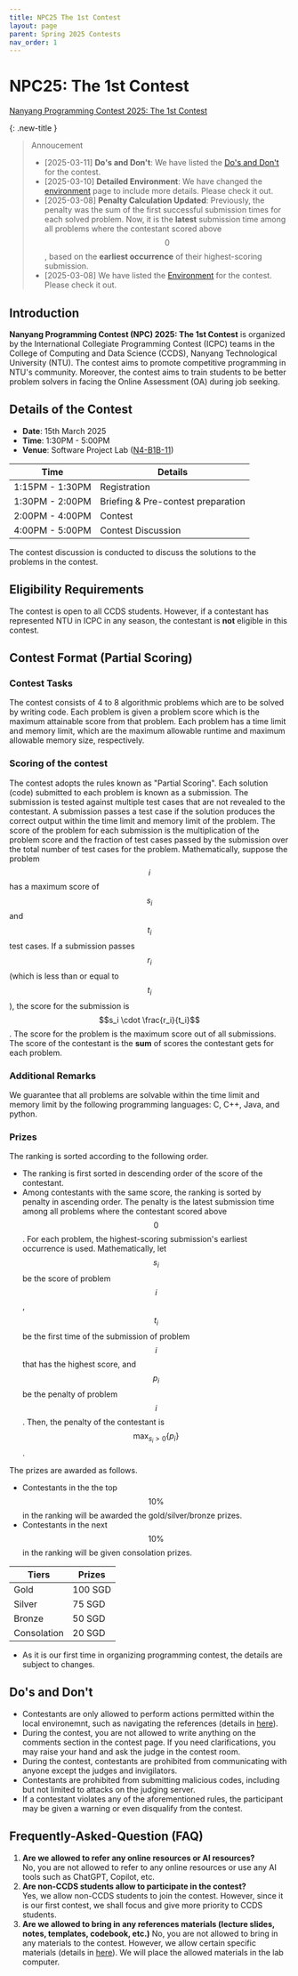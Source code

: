 ```yaml
---
title: NPC25 The 1st Contest
layout: page
parent: Spring 2025 Contests
nav_order: 1
---
```


# NPC25: The 1st Contest

<script src="https://cdn.logwork.com/widget/countdown.js"></script>
<a href="https://logwork.com/countdown-timer" class="countdown-timer" data-style="flip3" data-timezone="Asia/Singapore" data-date="2025-03-15 14:00">
Nanyang Programming Contest 2025: The 1st Contest
</a>

{: .new-title }
> Annoucement
>
> - [2025-03-11] **Do's and Don't**: We have listed the [Do's and Don't](/npc/25sp/first/#dos-and-dont) for the contest.
> - [2025-03-10] **Detailed Environment**: We have changed the [environment](/npc/env) page to include more details. Please check it out.
> - [2025-03-08] **Penalty Calculation Updated**: Previously, the penalty was the sum of the first successful submission times for each solved problem. Now, it is the **latest** submission time among all problems where the contestant scored above $$0$$, based on the **earliest occurrence** of their highest-scoring submission.
> - [2025-03-08] We have listed the [Environment](/npc/env) for the contest. Please check it out.

## Introduction

**Nanyang Programming Contest (NPC) 2025: The 1st Contest** is organized by the International Collegiate Programming Contest (ICPC) teams in the College of Computing and Data Science (CCDS), Nanyang Technological University (NTU). The contest aims to promote competitive programming in NTU's community. Moreover, the contest aims to train students to be better problem solvers in facing the Online Assessment (OA) during job seeking.

## Details of the Contest

- **Date**: 15th March 2025
- **Time**: 1:30PM - 5:00PM
- **Venue**: Software Project Lab ([N4-B1B-11](https://maps.ntu.edu.sg/#/ntu/d386ffa80e4e46f286d17f08/poi/details/8f9aa110547f4ccf8ba3a97e))

| Time            | Details                                |
| --------------- | -------------------------------------- |
| 1:15PM - 1:30PM | Registration                           |
| 1:30PM - 2:00PM | Briefing & Pre-contest preparation     |   
| 2:00PM - 4:00PM | Contest                                |
| 4:00PM - 5:00PM | Contest Discussion                     |

The contest discussion is conducted to discuss the solutions to the problems in the contest.

## Eligibility Requirements

The contest is open to all CCDS students.  However, if a contestant has represented NTU in ICPC in any season, the contestant is **not** eligible in this contest.

## Contest Format (Partial Scoring)

### Contest Tasks

The contest consists of 4 to 8 algorithmic problems which are to be solved by writing code. Each problem is given a problem score which is the maximum attainable score from that problem. Each problem has a time limit and memory limit, which are the maximum allowable runtime and maximum allowable memory size, respectively.

### Scoring of the contest

The contest adopts the rules known as "Partial Scoring". Each solution (code) submitted to each problem is known as a submission. The submission is tested against multiple test cases that are not revealed to the contestant. A submission passes a test case if the solution produces the correct output within the time limit and memory limit of the problem. The score of the problem for each submission is the multiplication of the problem score and the fraction of test cases passed by the submission over the total number of test cases for the problem. Mathematically, suppose the problem $$i$$ has a maximum score of $$s_i$$ and $$t_i$$ test cases. If a submission passes $$r_i$$ (which is less than or equal to $$t_i$$), the score for the submission is $$s_i \cdot \frac{r_i}{t_i}$$. The score for the problem is the maximum score out of all submissions. The score of the contestant is the **sum** of scores the contestant gets for each problem.

### Additional Remarks

We guarantee that all problems are solvable within the time limit and memory limit by the following programming languages: C, C++, Java, and python.

### Prizes

The ranking is sorted according to the following order.

- The ranking is first sorted in descending order of the score of the contestant.
- Among contestants with the same score, the ranking is sorted by penalty in ascending order. The penalty is the latest submission time among all problems where the contestant scored above $$0$$. For each problem, the highest-scoring submission's earliest occurrence is used. Mathematically, let $$s_i$$ be the score of problem $$i$$, $$t_i$$ be the first time of the submission of problem $$i$$ that has the highest score, and $$p_i$$ be the penalty of problem $$i$$. Then, the penalty of the contestant is $$ \max_{s_i>0} \left\{p_i\right\} $$.

The prizes are awarded as follows.

- Contestants in the the top $$10 \%$$ in the ranking will be awarded the gold/silver/bronze prizes.
- Contestants in the next $$10 \%$$ in the ranking will be given consolation prizes.

| Tiers           | Prizes      |
| --------------- | ----------- |
| Gold            | 100 SGD     |  
| Silver          | 75 SGD      |                                
| Bronze          | 50 SGD      |
| Consolation     | 20 SGD      |

* As it is our first time in organizing programming contest, the details are subject to changes.

## Do's and Don't
- Contestants are only allowed to perform actions permitted within the local environemnt, such as navigating the references (details in [here](/../env)).
- During the contest, you are not allowed to write anything on the comments section in the contest page. If you need clarifications, you may raise your hand and ask the judge in the contest room.
- During the contest, contestants are prohibited from communicating with anyone except the judges and invigilators.
- Contestants are prohibited from submitting malicious codes, including but not limited to attacks on the judging server.
- If a contestant violates any of the aforementioned rules, the participant may be given a warning or even disqualify from the contest.

## Frequently-Asked-Question (FAQ)

1. **Are we allowed to refer any online resources or AI resources?**  
No, you are not allowed to refer to any online resources or use any AI tools such as ChatGPT, Copilot, etc.
2. **Are non-CCDS students allow to participate in the contest?**  
Yes, we allow non-CCDS students to join the contest. However, since it is our first contest, we shall focus and give more priority to CCDS students.
3. **Are we allowed to bring in any references materials (lecture slides, notes, templates, codebook, etc.)**
No, you are not allowed to bring in any materials to the contest. However, we allow certain specific materials (details in [here](/../env)). We will place the allowed materials in the lab computer.

